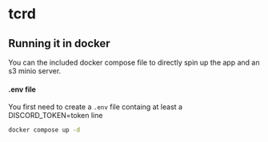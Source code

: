 # tcrd

## Running it in docker

You can the included docker compose file to directly spin up the app and an s3 minio server.

#### .env file

You first need to create a `.env` file containg at least a DISCORD_TOKEN=token line

```bash
docker compose up -d
```
